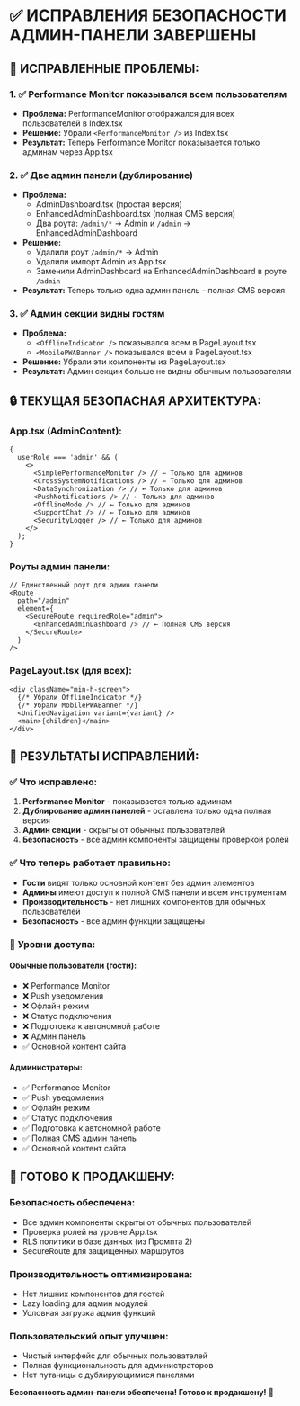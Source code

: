 # ✅ ИСПРАВЛЕНИЯ БЕЗОПАСНОСТИ АДМИН-ПАНЕЛИ ЗАВЕРШЕНЫ

## 🚨 **ИСПРАВЛЕННЫЕ ПРОБЛЕМЫ:**

### **1. ✅ Performance Monitor показывался всем пользователям**

- **Проблема:** PerformanceMonitor отображался для всех пользователей в Index.tsx
- **Решение:** Убрали `<PerformanceMonitor />` из Index.tsx
- **Результат:** Теперь Performance Monitor показывается только админам через App.tsx

### **2. ✅ Две админ панели (дублирование)**

- **Проблема:**
  - AdminDashboard.tsx (простая версия)
  - EnhancedAdminDashboard.tsx (полная CMS версия)
  - Два роута: `/admin/*` → Admin и `/admin` → EnhancedAdminDashboard
- **Решение:**
  - Удалили роут `/admin/*` → Admin
  - Удалили импорт Admin из App.tsx
  - Заменили AdminDashboard на EnhancedAdminDashboard в роуте `/admin`
- **Результат:** Теперь только одна админ панель - полная CMS версия

### **3. ✅ Админ секции видны гостям**

- **Проблема:**
  - `<OfflineIndicator />` показывался всем в PageLayout.tsx
  - `<MobilePWABanner />` показывался всем в PageLayout.tsx
- **Решение:** Убрали эти компоненты из PageLayout.tsx
- **Результат:** Админ секции больше не видны обычным пользователям

## 🔒 **ТЕКУЩАЯ БЕЗОПАСНАЯ АРХИТЕКТУРА:**

### **App.tsx (AdminContent):**

```tsx
{
  userRole === 'admin' && (
    <>
      <SimplePerformanceMonitor /> // ← Только для админов
      <CrossSystemNotifications /> // ← Только для админов
      <DataSynchronization /> // ← Только для админов
      <PushNotifications /> // ← Только для админов
      <OfflineMode /> // ← Только для админов
      <SupportChat /> // ← Только для админов
      <SecurityLogger /> // ← Только для админов
    </>
  );
}
```

### **Роуты админ панели:**

```tsx
// Единственный роут для админ панели
<Route
  path="/admin"
  element={
    <SecureRoute requiredRole="admin">
      <EnhancedAdminDashboard /> // ← Полная CMS версия
    </SecureRoute>
  }
/>
```

### **PageLayout.tsx (для всех):**

```tsx
<div className="min-h-screen">
  {/* Убрали OfflineIndicator */}
  {/* Убрали MobilePWABanner */}
  <UnifiedNavigation variant={variant} />
  <main>{children}</main>
</div>
```

## 🎯 **РЕЗУЛЬТАТЫ ИСПРАВЛЕНИЙ:**

### ✅ **Что исправлено:**

1. **Performance Monitor** - показывается только админам
2. **Дублирование админ панелей** - оставлена только одна полная версия
3. **Админ секции** - скрыты от обычных пользователей
4. **Безопасность** - все админ компоненты защищены проверкой ролей

### ✅ **Что теперь работает правильно:**

- **Гости** видят только основной контент без админ элементов
- **Админы** имеют доступ к полной CMS панели и всем инструментам
- **Производительность** - нет лишних компонентов для обычных пользователей
- **Безопасность** - все админ функции защищены

### 🔐 **Уровни доступа:**

#### **Обычные пользователи (гости):**

- ❌ Performance Monitor
- ❌ Push уведомления
- ❌ Офлайн режим
- ❌ Статус подключения
- ❌ Подготовка к автономной работе
- ❌ Админ панель
- ✅ Основной контент сайта

#### **Администраторы:**

- ✅ Performance Monitor
- ✅ Push уведомления
- ✅ Офлайн режим
- ✅ Статус подключения
- ✅ Подготовка к автономной работе
- ✅ Полная CMS админ панель
- ✅ Основной контент сайта

## 🚀 **ГОТОВО К ПРОДАКШЕНУ:**

### **Безопасность обеспечена:**

- Все админ компоненты скрыты от обычных пользователей
- Проверка ролей на уровне App.tsx
- RLS политики в базе данных (из Промпта 2)
- SecureRoute для защищенных маршрутов

### **Производительность оптимизирована:**

- Нет лишних компонентов для гостей
- Lazy loading для админ модулей
- Условная загрузка админ функций

### **Пользовательский опыт улучшен:**

- Чистый интерфейс для обычных пользователей
- Полная функциональность для администраторов
- Нет путаницы с дублирующимися панелями

**Безопасность админ-панели обеспечена! Готово к продакшену!** 🎉
